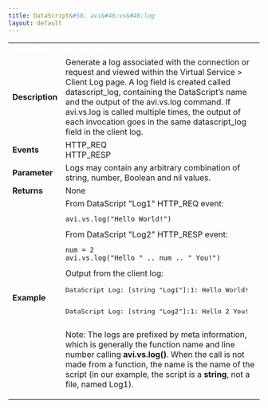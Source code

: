 ```yaml
---
title: DataScript&#58; avi&#46;vs&#46;log
layout: default
---
```

<table class="table table-hover table table-bordered table-hover">  
<tbody>       
<tr>   
<td><span style="color: white; font-size: medium;"><strong>Function</strong></span></td>
<td><span style="color: white;"><b>avi.vs.log()</b></span></td>
</tr>
<tr>   
<td><span style="font-size: medium;"><strong>Description</strong></span></td>
<td>Generate a log associated with the connection or request and viewed within the Virtual Service &gt; Client Log page. A log field is created called datascript_log, containing the DataScript’s name and the output of the avi.vs.log command. If avi.vs.log is called multiple times, the output of each invocation goes in the same datascript_log field in the client log.</td>
</tr>
<tr>   
<td><span style="font-size: medium;"><strong>Events</strong></span></td>
<td>HTTP_REQ<br> HTTP_RESP</td>
</tr>
<tr>   
<td><span style="font-size: medium;"><strong>Parameter</strong></span></td>
<td>Logs may contain any arbitrary combination of string, number, Boolean and nil values.</td>
</tr>
<tr>   
<td><span style="font-size: medium;"><strong>Returns</strong></span></td>
<td>None</td>
</tr>
<tr>   
<td><span style="font-size: medium;"><strong>Example</strong></span></td>
<td> From DataScript "Log1" HTTP_REQ event:<br> 
<!-- Crayon Syntax Highlighter v_2.7.2_beta --> <pre><code class="language-lua">avi.vs.log("Hello World!")</code></pre> 
<!-- [Format Time: 0.0003 seconds] --> From DataScript "Log2" HTTP_RESP event:<br> 
<!-- Crayon Syntax Highlighter v_2.7.2_beta --> <pre><code class="language-lua">num = 2
avi.vs.log("Hello " .. num .. " You!")</code></pre> 
<!-- [Format Time: 0.0004 seconds] --> Output from the client log:<p></p> <pre crayon="false" class="">DataScript Log: [string "Log1"]:1: Hello World!

DataScript Log: [string "Log2"]:1: Hello 2 You!</pre> <p>Note: The logs are prefixed by meta information, which is generally the function name and line number calling <strong>avi.vs.log()</strong>. When the call is not made from a function, the name is the name of the script (in our example, the script is a <strong>string</strong>, not a file, named Log1).</p></td>
</tr>
</tbody>
</table> 
